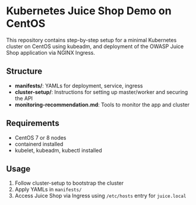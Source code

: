 # Kubernetes Juice Shop Demo on CentOS

This repository contains step-by-step setup for a minimal Kubernetes cluster on CentOS using kubeadm, and deployment of the OWASP Juice Shop application via NGINX Ingress.

## Structure
- **manifests/**: YAMLs for deployment, service, ingress
- **cluster-setup/**: Instructions for setting up master/worker and securing the API
- **monitoring-recommendation.md**: Tools to monitor the app and cluster

## Requirements
- CentOS 7 or 8 nodes
- containerd installed
- kubelet, kubeadm, kubectl installed

## Usage
1. Follow cluster-setup to bootstrap the cluster
2. Apply YAMLs in `manifests/`
3. Access Juice Shop via Ingress using `/etc/hosts` entry for `juice.local`
